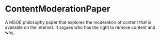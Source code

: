 # ContentModerationPaper
A MSOE philosophy paper that explores the moderation of content that is available on the internet. It argues who has the right to remove content and why.
